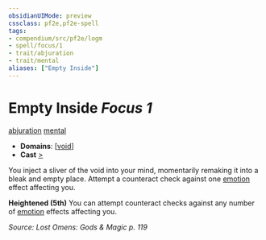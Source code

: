 ```yaml
---
obsidianUIMode: preview
cssclass: pf2e,pf2e-spell
tags:
- compendium/src/pf2e/logm
- spell/focus/1
- trait/abjuration
- trait/mental
aliases: ["Empty Inside"]
---
```

# Empty Inside *Focus 1*   
[abjuration](/rules/traits/abjuration.md)  [mental](/rules/traits/mental.md)  

- **Domains**: [[void](/compendium/setting/domains.md#Void)]
- **Cast** [>](/rules/core-rulebook/chapter-9-playing-the-game.md#Actions "Single Action") 

You inject a sliver of the void into your mind, momentarily remaking it into a bleak and empty place. Attempt a counteract check against one [emotion](/rules/traits/emotion.md) effect affecting you.

**Heightened (5th)** You can attempt counteract checks against any number of [emotion](/rules/traits/emotion.md) effects affecting you.

*Source: Lost Omens: Gods & Magic p. 119*